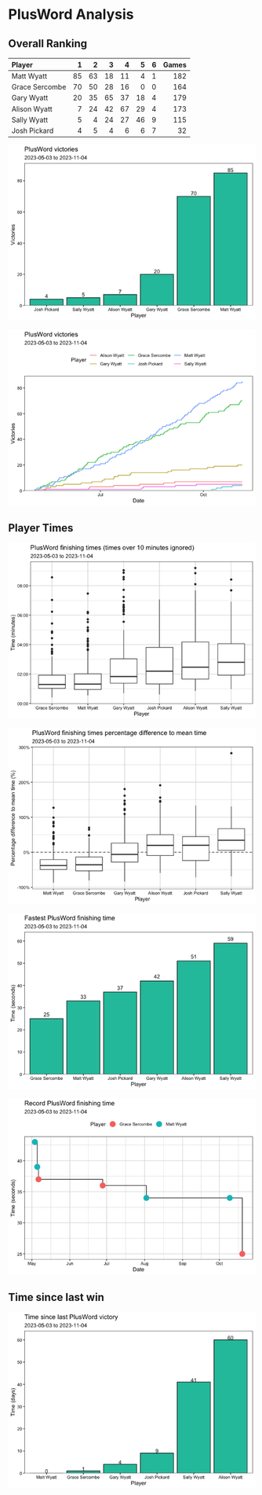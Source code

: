 PlusWord Analysis
================

## Overall Ranking

| Player         |   1 |   2 |   3 |   4 |   5 |   6 | Games |
|:---------------|----:|----:|----:|----:|----:|----:|------:|
| Matt Wyatt     |  85 |  63 |  18 |  11 |   4 |   1 |   182 |
| Grace Sercombe |  70 |  50 |  28 |  16 |   0 |   0 |   164 |
| Gary Wyatt     |  20 |  35 |  65 |  37 |  18 |   4 |   179 |
| Alison Wyatt   |   7 |  24 |  42 |  67 |  29 |   4 |   173 |
| Sally Wyatt    |   5 |   4 |  24 |  27 |  46 |   9 |   115 |
| Josh Pickard   |   4 |   5 |   4 |   6 |   6 |   7 |    32 |

![](plusword_analysis_files/figure-commonmark/total_wins-1.png)

![](plusword_analysis_files/figure-commonmark/total_wins_over_time-1.png)

## Player Times

![](plusword_analysis_files/figure-commonmark/time_boxplots-1.png)

![](plusword_analysis_files/figure-commonmark/mean_time_delta-1.png)

![](plusword_analysis_files/figure-commonmark/fastest_time-1.png)

![](plusword_analysis_files/figure-commonmark/fastest_time_evolution-1.png)

## Time since last win

![](plusword_analysis_files/figure-commonmark/days_since_last_win-1.png)
